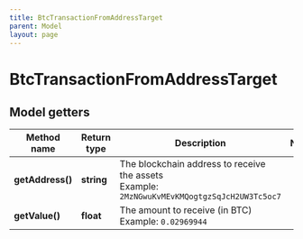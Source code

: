 ```yaml
---
title: BtcTransactionFromAddressTarget
parent: Model
layout: page
---
```


# BtcTransactionFromAddressTarget

## Model getters

Method name | Return type | Description | Notes
------------ | ------------- | ------------- | -------------
**getAddress()** | **string** | The blockchain address to receive the assets <br>Example: `2MzNGwuKvMEvKMQogtgzSqJcH2UW3Tc5oc7` |
**getValue()** | **float** | The amount to receive (in BTC) <br>Example: `0.02969944` |

